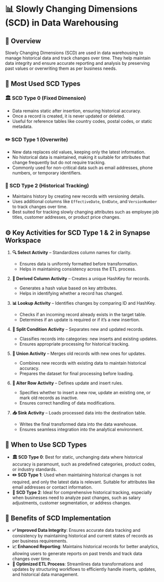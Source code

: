 # 📊 Slowly Changing Dimensions (SCD) in Data Warehousing

## 📖 Overview
Slowly Changing Dimensions (SCD) are used in data warehousing to manage historical data and track changes over time. They help maintain data integrity and ensure accurate reporting and analysis by preserving past values or overwriting them as per business needs.

## 🔄 Most Used SCD Types

### 🏛️ SCD Type 0 (Fixed Dimension)
- Data remains static after insertion, ensuring historical accuracy.
- Once a record is created, it is never updated or deleted.
- Useful for reference tables like country codes, postal codes, or static metadata.

### ✏️ SCD Type 1 (Overwrite)
- New data replaces old values, keeping only the latest information.
- No historical data is maintained, making it suitable for attributes that change frequently but do not require tracking.
- Commonly used for non-critical data such as email addresses, phone numbers, or temporary identifiers.

### 📜 SCD Type 2 (Historical Tracking)
- Maintains history by creating new records with versioning details.
- Uses additional columns like `EffectiveDate`, `EndDate`, and `VersionNumber` to track changes over time.
- Best suited for tracking slowly changing attributes such as employee job titles, customer addresses, or product price changes.

## ⚙️ Key Activities for SCD Type 1 & 2 in Synapse Workspace

1. **🔍 Select Activity** – Standardizes column names for clarity.
   - Ensures data is uniformly formatted before transformation.
   - Helps in maintaining consistency across the ETL process.

2. **🔑 Derived Column Activity** – Creates a unique HashKey for records.
   - Generates a hash value based on key attributes.
   - Helps in identifying whether a record has changed.

3. **📊 Lookup Activity** – Identifies changes by comparing ID and HashKey.
   - Checks if an incoming record already exists in the target table.
   - Determines if an update is required or if it’s a new insertion.

4. **🔀 Split Condition Activity** – Separates new and updated records.
   - Classifies records into categories: new inserts and existing updates.
   - Ensures appropriate processing for historical tracking.

5. **🧩 Union Activity** – Merges old records with new ones for updates.
   - Combines new records with existing data to maintain historical accuracy.
   - Prepares the dataset for final processing before loading.

6. **🔄 Alter Row Activity** – Defines update and insert rules.
   - Specifies whether to insert a new row, update an existing one, or mark old records as inactive.
   - Ensures correct handling of data modifications.

7. **📥 Sink Activity** – Loads processed data into the destination table.
   - Writes the final transformed data into the data warehouse.
   - Ensures seamless integration into the analytical environment.

## 🤔 When to Use SCD Types

- **🏛️ SCD Type 0**: Best for static, unchanging data where historical accuracy is paramount, such as predefined categories, product codes, or industry standards.
- **✏️ SCD Type 1**: Used when maintaining historical changes is not required, and only the latest data is relevant. Suitable for attributes like email addresses or contact information.
- **📜 SCD Type 2**: Ideal for comprehensive historical tracking, especially when businesses need to analyze past changes, such as salary adjustments, customer segmentation, or address changes.

## 🎯 Benefits of SCD Implementation

- **✅ Improved Data Integrity**: Ensures accurate data tracking and consistency by maintaining historical and current states of records as per business requirements.
- **📈 Enhanced Reporting**: Maintains historical records for better analytics, allowing users to generate reports on past trends and track data changes over time.
- **🚀 Optimized ETL Process**: Streamlines data transformations and updates by structuring workflows to efficiently handle inserts, updates, and historical data management.

